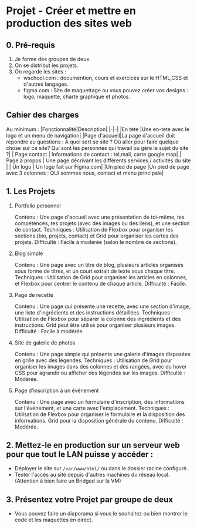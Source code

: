 # Projet - **Créer et mettre en production des sites web**

## 0. Pré-requis
1. Je forme des groupes de deux.
2. On se distribut les projets.
3. On regarde les sites :
   - wschool.com : documention, cours et exercices sur le HTML,CSS et d'autres langages.
   - figma.com : Site de maquettage ou vous pouvez créer vos designs : logo, maquette, charte graphique et photos.

## Cahier des charges
Au minimum : 
|Fonctionnalité|Description|
|-|-|
|En tete |Une en-tete avec le logo et un menu de navigation|
|Page d'accueil|La page d'accueil doit répondre au questions : A quoi sert se site ? Où aller pour faire quelque chose sur ce site? Qui sont les personnes qui travail ou gère le sujet du site ?|
| Page contact | Informations de contact : tel,mail, carte google map|
| Page à propos | Une page décrivant les différents services / activités du site |
| Un logo | Un logo fait sur Figma.com|
|Un pied de page |Un pied de page avec 3 colonnes : QUi sommes nous, contact et menu principale|

## 1. Les Projets
1. Portfolio personnel

    Contenu : Une page d'accueil avec une présentation de toi-même, tes compétences, tes projets (avec des images ou des liens), et une section de contact.
    Techniques : Utilisation de Flexbox pour organiser les sections (bio, projets, contact) et Grid pour organiser les cartes des projets.
    Difficulté : Facile à modérée (selon le nombre de sections).

2. Blog simple

    Contenu : Une page avec un titre de blog, plusieurs articles organisés sous forme de titres, et un court extrait de texte sous chaque titre.
    Techniques : Utilisation de Grid pour organiser les articles en colonnes, et Flexbox pour centrer le contenu de chaque article.
    Difficulté : Facile.

3. Page de recette

    Contenu : Une page qui présente une recette, avec une section d'image, une liste d'ingrédients et des instructions détaillées.
    Techniques : Utilisation de Flexbox pour séparer la colonne des ingrédients et des instructions. Grid peut être utilisé pour organiser plusieurs images.
    Difficulté : Facile à modérée.

4. Site de galerie de photos

    Contenu : Une page simple qui présente une galerie d'images disposées en grille avec des légendes.
    Techniques : Utilisation de Grid pour organiser les images dans des colonnes et des rangées, avec du hover CSS pour agrandir ou afficher des légendes sur les images.
    Difficulté : Modérée.

5. Page d'inscription à un événement

    Contenu : Une page avec un formulaire d'inscription, des informations sur l'événement, et une carte avec l'emplacement.
    Techniques : Utilisation de Flexbox pour organiser le formulaire et la disposition des informations. Grid pour la disposition générale du contenu.
    Difficulté : Modérée.

## 2. **Mettez-le en production sur un serveur web pour que tout le LAN puisse y accéder :**
   - Déployer le site sur `/var/www/html/` ou dans le dossier racine configuré.
   - Tester l'accès au site depuis d'autres machines du réseau local.(Attention à bien faire un Bridged sur la VM)

## 3. Présentez votre Projet par groupe de deux
- Vous pouvez faire un diaporama si vous le souhaitez ou bien montrer le code et les maquettes en direct.